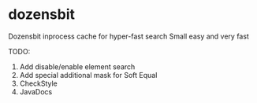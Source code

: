 dozensbit
=========

Dozensbit inprocess cache for hyper-fast search
Small easy and very fast

TODO:
1. Add disable/enable element search
2. Add special additional mask for Soft Equal
3. CheckStyle
4. JavaDocs